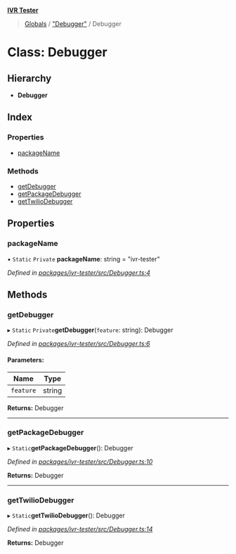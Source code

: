 **[IVR Tester](../README.md)**

> [Globals](../README.md) / ["Debugger"](../modules/_debugger_.md) / Debugger

# Class: Debugger

## Hierarchy

* **Debugger**

## Index

### Properties

* [packageName](_debugger_.debugger.md#packagename)

### Methods

* [getDebugger](_debugger_.debugger.md#getdebugger)
* [getPackageDebugger](_debugger_.debugger.md#getpackagedebugger)
* [getTwilioDebugger](_debugger_.debugger.md#gettwiliodebugger)

## Properties

### packageName

▪ `Static` `Private` **packageName**: string = "ivr-tester"

*Defined in [packages/ivr-tester/src/Debugger.ts:4](https://github.com/SketchingDev/ivr-tester/blob/c05dd5d/packages/ivr-tester/src/Debugger.ts#L4)*

## Methods

### getDebugger

▸ `Static` `Private`**getDebugger**(`feature`: string): Debugger

*Defined in [packages/ivr-tester/src/Debugger.ts:6](https://github.com/SketchingDev/ivr-tester/blob/c05dd5d/packages/ivr-tester/src/Debugger.ts#L6)*

#### Parameters:

Name | Type |
------ | ------ |
`feature` | string |

**Returns:** Debugger

___

### getPackageDebugger

▸ `Static`**getPackageDebugger**(): Debugger

*Defined in [packages/ivr-tester/src/Debugger.ts:10](https://github.com/SketchingDev/ivr-tester/blob/c05dd5d/packages/ivr-tester/src/Debugger.ts#L10)*

**Returns:** Debugger

___

### getTwilioDebugger

▸ `Static`**getTwilioDebugger**(): Debugger

*Defined in [packages/ivr-tester/src/Debugger.ts:14](https://github.com/SketchingDev/ivr-tester/blob/c05dd5d/packages/ivr-tester/src/Debugger.ts#L14)*

**Returns:** Debugger
